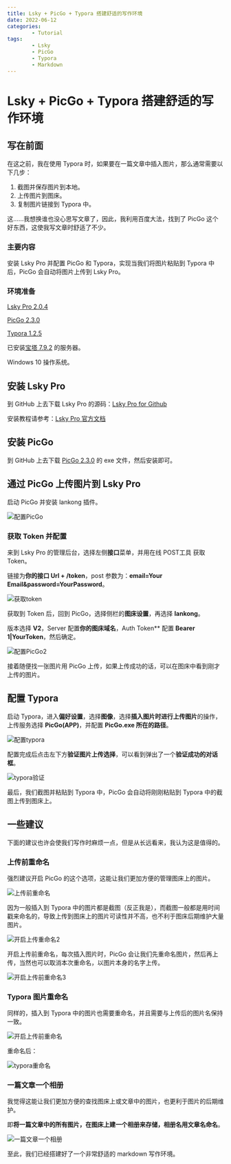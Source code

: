 ```yaml
---
title: Lsky + PicGo + Typora 搭建舒适的写作环境
date: 2022-06-12
categories:
        - Tutorial
tags:
        - Lsky
        - PicGo
        - Typora
        - Markdown
---
```


# Lsky + PicGo + Typora  搭建舒适的写作环境

## 写在前面

在这之前，我在使用 Typora 时，如果要在一篇文章中插入图片，那么通常需要以下几步：

1. 截图并保存图片到本地。
2. 上传图片到图床。
3. 复制图片链接到 Typora 中。

这......我想换谁也没心思写文章了，因此，我利用百度大法，找到了 PicGo 这个好东西，这使我写文章时舒适了不少。

### 主要内容

安装 Lsky Pro 并配置 PicGo 和 Typora，实现当我们将图片粘贴到 Typora 中后，PicGo 会自动将图片上传到 Lsky Pro。

### 环境准备

[Lsky Pro 2.0.4](https://docs.lsky.pro/)

[PicGo 2.3.0](https://github.com/Molunerfinn/PicGo/releases)

[Typora 1.2.5](https://typoraio.cn/)

已安装[宝塔 7.9.2](https://bt.cn/new/download.html) 的服务器。

Windows 10 操作系统。

## 安装 Lsky Pro

到 GitHub 上去下载 Lsky Pro 的源码：[Lsky Pro for Github](https://github.com/lsky-org/lsky-pro/releases)

安装教程请参考：[Lsky Pro 官方文档](https://docs.lsky.pro/docs/v2/quick-start/installation.html#%E4%B8%8B%E8%BD%BD%E6%AD%A3%E5%BC%8F%E7%89%88%E6%9C%AC)

## 安装 PicGo

到 GitHub 上去下载 [PicGo 2.3.0](https://github.com/Molunerfinn/PicGo/releases) 的 exe 文件，然后安装即可。

## 通过 PicGo 上传图片到 Lsky Pro

启动 PicGo 并安装 lankong 插件。

![配置PicGo](https://gallery.yxzi.xyz/galleries/2022/06/18/%E9%85%8D%E7%BD%AEPicGo.png)

### 获取 Token 并配置

来到 Lsky Pro 的管理后台，选择左侧**接口**菜单，并用在线 POST工具 获取 Token。

链接为**你的接口 Url + /token**，post 参数为：**email=Your Email&password=YourPassword**。

![获取token](https://gallery.yxzi.xyz/galleries/2022/06/18/%E8%8E%B7%E5%8F%96toke.png)

获取到 Token 后，回到 PicGo，选择侧栏的**图床设置**，再选择 **lankong**。

版本选择 **V2**，Server 配置**你的图床域名**，Auth Token** 配置 **Bearer 1|YourToken**，然后确定。

![配置PicGo2](https://gallery.yxzi.xyz/galleries/2022/06/18/%E9%85%8D%E7%BD%AEPicGo2.png)

接着随便找一张图片用 PicGo 上传，如果上传成功的话，可以在图床中看到刚才上传的图片。

## 配置 Typora

启动 Typora，进入**偏好设置**，选择**图像**，选择**插入图片时进行上传图片**的操作，上传服务选择 **PicGo(APP)**，并配置 **PicGo.exe 所在的路径**。

![配置typora](https://gallery.yxzi.xyz/galleries/2022/06/18/%E9%85%8D%E7%BD%AEtypora.png)

配置完成后点击左下方**验证图片上传选择**，可以看到弹出了一个**验证成功的对话框**。

![typora验证](https://gallery.yxzi.xyz/galleries/2022/06/18/typora%E9%AA%8C%E8%AF%81.png)

最后，我们截图并粘贴到 Typora 中，PicGo 会自动将刚刚粘贴到 Typora 中的截图上传到图床上。

## 一些建议

下面的建议也许会使我们写作时麻烦一点，但是从长远看来，我认为这是值得的。

### 上传前重命名

强烈建议开启 PicGo 的这个选项，这能让我们更加方便的管理图床上的图片。

![上传前重命名](https://gallery.yxzi.xyz/galleries/2022/06/18/%E4%B8%8A%E4%BC%A0%E5%89%8D%E9%87%8D%E5%91%BD%E5%90%8D.png)

因为一般插入到 Typora 中的图片都是截图（反正我是），而截图一般都是用时间戳来命名的，导致上传到图床上的图片可读性并不高，也不利于图床后期维护大量图片。

![开启上传重命名2](https://gallery.yxzi.xyz/galleries/2022/06/18/%E5%BC%80%E5%90%AF%E4%B8%8A%E4%BC%A0%E9%87%8D%E5%91%BD%E5%90%8D2.png)

开启上传前重命名，每次插入图片时，PicGo 会让我们先重命名图片，然后再上传，当然也可以取消本次重命名，以图片本身的名字上传。

![开启上传前重命名3](https://gallery.yxzi.xyz/galleries/2022/06/18/%E5%BC%80%E5%90%AF%E4%B8%8A%E4%BC%A0%E5%89%8D%E9%87%8D%E5%91%BD%E5%90%8D3.png)

### Typora 图片重命名

同样的，插入到 Typora 中的图片也需要重命名，并且需要与上传后的图片名保持一致。

![开启上传前重命名](https://gallery.yxzi.xyz/galleries/2022/06/18/%E5%BC%80%E5%90%AF%E4%B8%8A%E4%BC%A0%E5%89%8D%E9%87%8D%E5%91%BD%E5%90%8D.png)

重命名后：

![typora重命名](https://gallery.yxzi.xyz/galleries/2022/06/18/typora%E9%87%8D%E5%91%BD%E5%90%8D.png)

### 一篇文章一个相册

我觉得这能让我们更加方便的查找图床上或文章中的图片，也更利于图片的后期维护。

即**将一篇文章中的所有图片，在图床上建一个相册来存储，相册名用文章名命名**。

![一篇文章一个相册](https://gallery.yxzi.xyz/galleries/2022/06/18/%E4%B8%80%E7%AF%87%E6%96%87%E7%AB%A0%E4%B8%80%E4%B8%AA%E7%9B%B8%E5%86%8C.png)

至此，我们已经搭建好了一个非常舒适的 markdown 写作环境。